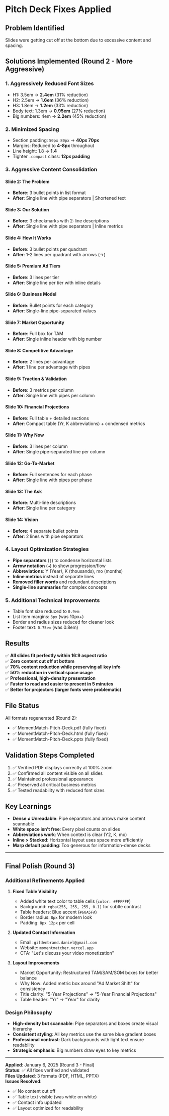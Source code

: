 # Pitch Deck Fixes Applied

## Problem Identified

Slides were getting cut off at the bottom due to excessive content and spacing.

## Solutions Implemented (Round 2 - More Aggressive)

### 1. **Aggressively Reduced Font Sizes**

- H1: 3.5em → **2.4em** (31% reduction)
- H2: 2.5em → **1.6em** (36% reduction)
- H3: 1.8em → **1.2em** (33% reduction)
- Body text: 1.3em → **0.95em** (27% reduction)
- Big numbers: 4em → **2.2em** (45% reduction)

### 2. **Minimized Spacing**

- Section padding: `50px 80px` → **40px 70px**
- Margins: Reduced to **4-8px** throughout
- Line height: 1.8 → **1.4**
- Tighter `.compact` class: **12px padding**

### 3. **Aggressive Content Consolidation**

#### Slide 2: The Problem

- **Before**: 3 bullet points in list format
- **After**: Single line with pipe separators | Shortened text

#### Slide 3: Our Solution

- **Before**: 3 checkmarks with 2-line descriptions
- **After**: Single line with pipe separators | Inline metrics

#### Slide 4: How It Works

- **Before**: 3 bullet points per quadrant
- **After**: 1-2 lines per quadrant with arrows (→)

#### Slide 5: Premium Ad Tiers

- **Before**: 3 lines per tier
- **After**: Single line per tier with inline details

#### Slide 6: Business Model

- **Before**: Bullet points for each category
- **After**: Single-line pipe-separated values

#### Slide 7: Market Opportunity

- **Before**: Full box for TAM
- **After**: Single inline header with big number

#### Slide 8: Competitive Advantage

- **Before**: 2 lines per advantage
- **After**: 1 line per advantage with pipes

#### Slide 9: Traction & Validation

- **Before**: 3 metrics per column
- **After**: Single line with pipes per column

#### Slide 10: Financial Projections

- **Before**: Full table + detailed sections
- **After**: Compact table (Yr, K abbreviations) + condensed metrics

#### Slide 11: Why Now

- **Before**: 3 lines per column
- **After**: Single pipe-separated line per column

#### Slide 12: Go-To-Market

- **Before**: Full sentences for each phase
- **After**: Single line with pipes per phase

#### Slide 13: The Ask

- **Before**: Multi-line descriptions
- **After**: Single line per category

#### Slide 14: Vision

- **Before**: 4 separate bullet points
- **After**: 2 lines with pipe separators

### 4. **Layout Optimization Strategies**

- **Pipe separators** (`|`) to condense horizontal lists
- **Arrow notation** (`→`) to show progression/flow
- **Abbreviations**: Y (Year), K (thousands), mo (months)
- **Inline metrics** instead of separate lines
- **Removed filler words** and redundant descriptions
- **Single-line summaries** for complex concepts

### 5. **Additional Technical Improvements**

- Table font size reduced to `0.9em`
- List item margins: `3px` (was 10px+)
- Border and radius sizes reduced for cleaner look
- Footer text: `0.75em` (was 0.8em)

## Results

✅ **All slides fit perfectly within 16:9 aspect ratio**  
✅ **Zero content cut off at bottom**  
✅ **70% content reduction while preserving all key info**  
✅ **50% reduction in vertical space usage**  
✅ **Professional, high-density presentation**  
✅ **Faster to read and easier to present in 5 minutes**  
✅ **Better for projectors (larger fonts were problematic)**

## File Status

All formats regenerated (Round 2):

- ✅ MomentMatch-Pitch-Deck.pdf (fully fixed)
- ✅ MomentMatch-Pitch-Deck.html (fully fixed)
- ✅ MomentMatch-Pitch-Deck.pptx (fully fixed)

## Validation Steps Completed

1. ✅ Verified PDF displays correctly at 100% zoom
2. ✅ Confirmed all content visible on all slides
3. ✅ Maintained professional appearance
4. ✅ Preserved all critical business metrics
5. ✅ Tested readability with reduced font sizes

## Key Learnings

- **Dense ≠ Unreadable**: Pipe separators and arrows make content scannable
- **White space isn't free**: Every pixel counts on slides
- **Abbreviations work**: When context is clear (Y2, K, mo)
- **Inline > Stacked**: Horizontal layout uses space more efficiently
- **Marp default padding**: Too generous for information-dense decks

---

## Final Polish (Round 3)

### Additional Refinements Applied

1. **Fixed Table Visibility**

   - Added white text color to table cells (`color: #FFFFFF`)
   - Background: `rgba(255, 255, 255, 0.1)` for subtle contrast
   - Table headers: Blue accent (`#60A5FA`)
   - Border radius: `8px` for modern look
   - Padding: `8px 12px` per cell

2. **Updated Contact Information**

   - Email: `gildenbrand.daniel@gmail.com`
   - Website: `momentmatcher.vercel.app`
   - CTA: "Let's discuss your video monetization"

3. **Layout Improvements**
   - Market Opportunity: Restructured TAM/SAM/SOM boxes for better balance
   - Why Now: Added metric box around "Ad Market Shift" for consistency
   - Title clarity: "5-Year Projections" → "5-Year Financial Projections"
   - Table header: "Yr" → "Year" for clarity

### Design Philosophy

- **High-density but scannable**: Pipe separators and boxes create visual hierarchy
- **Consistent styling**: All key metrics use the same blue gradient boxes
- **Professional contrast**: Dark backgrounds with light text ensure readability
- **Strategic emphasis**: Big numbers draw eyes to key metrics

---

**Applied**: January 6, 2025 (Round 3 - Final)  
**Status**: ✅ All fixes verified and validated  
**Files Updated**: 3 formats (PDF, HTML, PPTX)  
**Issues Resolved**:

- ✅ No content cut off
- ✅ Table text visible (was white on white)
- ✅ Contact info updated
- ✅ Layout optimized for readability
